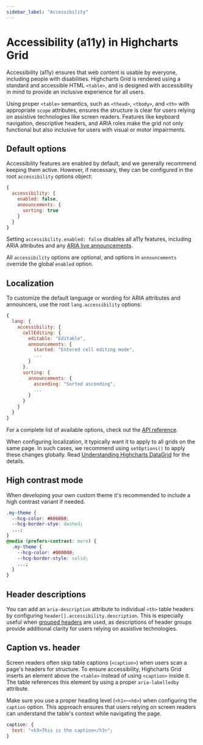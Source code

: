 ```yaml
---
sidebar_label: "Accessibility"
---
```


# Accessibility (a11y) in Highcharts Grid

Accessibility (a11y) ensures that web content is usable by everyone, including people with disabilities. Highcharts Grid is rendered using a standard and accessible HTML `<table>`, and is designed with accessibility in mind to provide an inclusive experience for all users.

Using proper `<table>` semantics, such as `<thead>`, `<tbody>`, and `<th>` with appropriate `scope` attributes, ensures the structure is clear for users relying on assistive technologies like screen readers. Features like keyboard navigation, descriptive headers, and ARIA roles make the grid not only functional but also inclusive for users with visual or motor impairments.

## Default options

Accessibility features are enabled by default, and we generally recommend keeping them active. However, if necessary, they can be configured in the root `accessibility` options object:

```js
{
  accessibility: {
    enabled: false,
    announcements: {
      sorting: true
    }
  }
}
```

Setting `accessibility.enabled: false` disables all a11y features, including ARIA attributes and any [ARIA live announcements](https://developer.mozilla.org/en-US/docs/Web/Accessibility/ARIA/ARIA_Live_Regions).

All `accessibility` options are optional, and options in `announcements` override the global `enabled` option.

## Localization

To customize the default language or wording for ARIA attributes and announcers, use the root `lang.accessibility` options:

```js
{
  lang: {
    accessibility: {
      cellEditing: {
        editable: "Editable",
        announcements: {
          started: "Entered cell editing mode",
          ...
        }
      },
      sorting: {
        announcements: {
          ascending: "Sorted ascending",
          ...
        }
      }
    }
  }
}
```

For a complete list of available options, check out the [API reference](https://api.highcharts.com/dashboards/#interfaces/DataGrid_Options.LangOptions).

When configuring localization, it typically want it to apply to all grids on the same page. In such cases, we recommend using `setOptions()` to apply these changes globally. Read [Understanding Highcharts DataGrid](https://www.highcharts.com/docs/grid/understanding-grid#setOptions) for the details.

## High contrast mode

When developing your own custom theme it's recommended to include a high contrast variant if needed.

```css
.my-theme {
  --hcg-color: #606060;
  --hcg-border-stye: dashed;
  ...;
}
@media (prefers-contrast: more) {
  .my-theme {
    --hcg-color: #000000;
    --hcg-border-style: solid;
    ...;
  }
}
```

## Header descriptions

You can add an `aria-description` attribute to individual `<th>` table headers by configuring `header[].accessibility.description`. This is especially useful when [grouped headers](https://www.highcharts.com/docs/grid/header) are used, as descriptions of header groups provide additional clarity for users relying on assistive technologies.

## Caption vs. header

Screen readers often skip table captions (`<caption>`) when users scan a page's headers for structure. To ensure accessibility, Highcharts Grid inserts an element above the `<table>` instead of using `<caption>` inside it. The table references this element by using a proper `aria-labelledby` attribute.

Make sure you use a proper heading level (`<h1>`–`<h6>`) when configuring the `caption` option. This approach ensures that users relying on screen readers can understand the table's context while navigating the page.

```js
caption: {
  text: "<h3>This is the caption</h3>";
}
```
